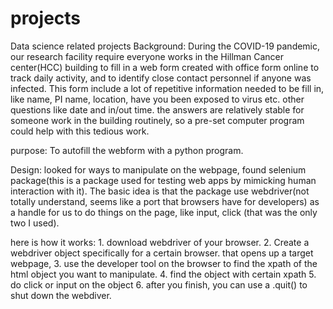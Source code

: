 # projects
Data science related projects
Background: During the COVID-19 pandemic, our research facility require everyone works in the Hillman Cancer center(HCC) building to fill in a web form created with office form online to track daily activity, and to identify close contact personnel if anyone was infected.
 This form include a lot of repetitive information needed to be fill in, like name, PI name, location, have you been exposed to virus etc. other questions  like date and in/out time. the answers are relatively stable for someone work in the building routinely, so a pre-set computer program could help with this tedious work.

purpose: To autofill the webform with a python program. 

Design: looked for ways to manipulate on the webpage,  found selenium package(this is a package used for testing web apps by mimicking human interaction with it). The basic idea is that the package use webdriver(not totally understand, seems like a port that browsers have for developers) as a handle for us to do things on the page, like input, click (that was the only two I used). 


here is how it works:
	1. download webdriver of your browser.
	2. Create a webdriver object specifically for a certain browser.
 that opens up a target webpage, 
	3. use the developer tool on the browser to find the xpath of the html object you want to manipulate.
	4. find the object with certain xpath 
	5. do click or input on the object
	6. after you finish, you can use a .quit() to shut down the webdiver.
